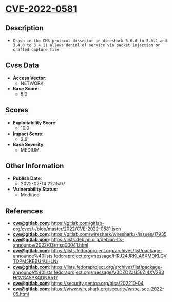 
# [CVE-2022-0581](https://cve.mitre.org/cgi-bin/cvename.cgi?name=CVE-2022-0581)

## Description

- `Crash in the CMS protocol dissector in Wireshark 3.6.0 to 3.6.1 and 3.4.0 to 3.4.11 allows denial of service via packet injection or crafted capture file`

## Cvss Data

- **Access Vector**:
  - NETWORK
- **Base Score**:
  - 5.0

## Scores

- **Exploitability Score**:
  - 10.0
- **Impact Score**:
  - 2.9
- **Base Severity**:
  - MEDIUM

## Other Information

- **Publish Date**:
  - 2022-02-14 22:15:07
- **Vulnerability Status**:
  - Modified

## References

- **cve@gitlab.com**: https://gitlab.com/gitlab-org/cves/-/blob/master/2022/CVE-2022-0581.json
- **cve@gitlab.com**: https://gitlab.com/wireshark/wireshark/-/issues/17935
- **cve@gitlab.com**: https://lists.debian.org/debian-lts-announce/2022/03/msg00041.html
- **cve@gitlab.com**: https://lists.fedoraproject.org/archives/list/package-announce%40lists.fedoraproject.org/message/HRJ24JRKLA6XMDKLGVTOPM5KBBU4UHLN/
- **cve@gitlab.com**: https://lists.fedoraproject.org/archives/list/package-announce%40lists.fedoraproject.org/message/V3DZD2JU56ZI4XV2B3HGVGA5PXQDNA5T/
- **cve@gitlab.com**: https://security.gentoo.org/glsa/202210-04
- **cve@gitlab.com**: https://www.wireshark.org/security/wnpa-sec-2022-05.html
